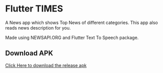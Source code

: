 # Flutter TIMES 

A News app which shows Top News of different categories.
This app also reads news description for you.

Made using NEWSAPI.ORG and Flutter Text To Speech package.

## Download APK
[Click Here to download the release apk](https://github.com/piyush-vrma/Flutter-TIMES/raw/master/build/app/outputs/flutter-apk/app-release.apk)

